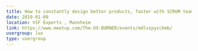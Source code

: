 ```yaml
---
title: How to constantly design better products, faster with SCRUM teams
date: 2019-01-09
location: VSF Experts , Mannheim
link: https://www.meetup.com/The-UX-BURNER/events/mdlxzpyzcbmb/
usergroup: lux
type: usergroup
---
```

